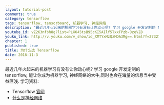 ```yaml
---
layout: tutorial-post
comments: true
category: tensorflow
tags: tensorflow, tensorboard, 机器学习, 神经网络
description: "最近几年火起来的机器学习有没有让你动心呢? 学习 google 开发定制的 tensorflow, 能让你成为机器学习, 神经网络的大牛,同时也会在海量的信息当中受益匪浅."
youtube_id: vZ263nfbh8g?list=PLXO45tsB95cKI5AIlf5TxxFPzb-0zeVZ8
youku_link: http://v.youku.com/v_show/id_XMTYxMzQzMDA3Mg==.html?f=27327189&o=1
chapter: 1
published: true
title: 为什么选 Tensorflow
date: 2016-11-3
---
```


最近几年火起来的机器学习有没有让你动心呢?
学习 google 开发定制的 tensorflow, 能让你成为机器学习, 神经网络的大牛,同时也会在海量的信息当中受益匪浅.
学习资料:
  * Tensorflow [官网](https://www.tensorflow.org/)
  * [什么是神经网络](/ML_intro/1.2-NN)
